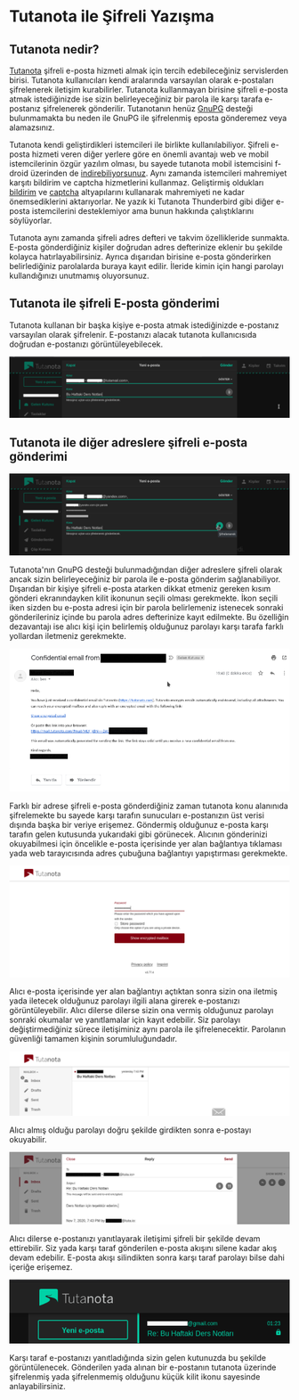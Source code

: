 # Tutanota ile Şifreli Yazışma

## Tutanota nedir?

[Tutanota](https://tutanota.com/) şifreli e-posta hizmeti almak için tercih edebileceğiniz servislerden birisi. Tutanota kullanıcıları kendi aralarında varsayılan olarak e-postaları şifrelenerek iletişim kurabilirler. Tutanota kullanmayan birisine şifreli e-posta atmak istediğinizde ise sizin belirleyeceğiniz bir parola ile karşı tarafa e-postanız şifrelenerek gönderilir. Tutanotanın henüz [GnuPG](./gpg/gpg.md) desteği bulunmamakta bu neden ile GnuPG ile şifrelenmiş eposta gönderemez veya alamazsınız. 

Tutanota kendi geliştirdikleri istemcileri ile birlikte kullanılabiliyor. Şifreli e-posta hizmeti veren diğer yerlere göre en önemli avantajı web ve mobil istemcilerinin özgür yazılım olması, bu sayede tutanota mobil istemcisini f-droid üzerinden de [indirebiliyorsunuz]( https://f-droid.org/en/packages/de.tutao.tutanota/ ). Aynı zamanda istemcileri mahremiyet karşıtı bildirim ve captcha hizmetlerini kullanmaz. Geliştirmiş oldukları [bildirim]( https://f-droid.org/en/2018/09/03/replacing-gcm-in-tutanota.html ) ve [captcha]( https://tutanota.com/blog/posts/open-source-email ) altyapılarını kullanarak mahremiyeti ne kadar önemsediklerini aktarıyorlar. Ne yazık ki Tutanota Thunderbird gibi diğer e-posta istemcilerini desteklemiyor ama bunun hakkında çalıştıklarını söylüyorlar.

Tutanota aynı zamanda şifreli adres defteri ve takvim özellikleride sunmakta. E-posta gönderdiğiniz kişiler doğrudan adres defterinize eklenir bu şekilde kolayca hatırlayabilirsiniz. Ayrıca dışarıdan birisine e-posta gönderirken belirlediğiniz parolalarda buraya kayıt edilir. İleride kimin için hangi parolayı kullandığınızı unutmamış oluyorsunuz.

## Tutanota ile şifreli E-posta gönderimi

Tutanota kullanan bir başka kişiye e-posta atmak istediğinizde e-postanız varsayılan olarak şifrelenir. E-postanızı alacak tutanota kullanıcısıda doğrudan e-postanızı görüntüleyebilecek.

![sifreli_eposta](./tutanota/tutanota_sifreli_eposta.png)

## Tutanota ile diğer adreslere şifreli e-posta gönderimi

![sifreli_eposta_gonder](./tutanota/sifreli_eposta_gondermek.png)

Tutanota'nın GnuPG desteği bulunmadığından diğer adreslere şifreli olarak ancak sizin belirleyeceğiniz bir parola ile e-posta gönderim sağlanabiliyor. 
Dışarıdan bir kişiye şifreli e-posta atarken dikkat etmeniz gereken kısım gönderi ekranındayken kilit ikonunun seçili olması gerekmekte. İkon seçili iken sizden bu e-posta adresi için bir parola belirlemeniz istenecek sonraki gönderileriniz içinde bu parola adres defterinize kayıt edilmekte. Bu özelliğin dezavantajı ise alıcı kişi için belirlemiş olduğunuz parolayı karşı tarafa farklı yollardan iletmeniz gerekmekte.

![sifreli_eposta_al](./tutanota/sifreli_eposta_almak.png)

Farklı bir adrese şifreli e-posta gönderdiğiniz zaman tutanota konu alanınıda şifrelemekte bu sayede karşı tarafın sunucuları e-postanızın üst verisi dışında başka bir veriye erişemez. Göndermiş olduğunuz e-posta karşı tarafın gelen kutusunda yukarıdaki gibi görünecek. Alıcının gönderinizi okuyabilmesi için öncelikle e-posta içerisinde yer alan bağlantıya tıklaması yada web tarayıcısında adres çubuğuna bağlantıyı yapıştırması gerekmekte.

![sifreli_eposta_ac](./tutanota/sifreli_epostayi_acmak.png)

Alıcı e-posta içerisinde yer alan bağlantıyı açtıktan sonra sizin ona iletmiş yada iletecek olduğunuz parolayı ilgili alana girerek e-postanızı görüntüleyebilir. Alıcı dilerse dilerse sizin ona vermiş olduğunuz parolayı sonraki okumalar ve yanıtlamalar için kayıt edebilir. Siz parolayı değiştirmediğiniz sürece iletişiminiz aynı parola ile şifrelenecektir. Parolanın güvenliği tamamen kişinin sorumluluğundadır.

![sifreli_eposta_goruntule](./tutanota/sifreli_eposta_goruntulemek.png)

Alıcı almış olduğu parolayı doğru şekilde girdikten sonra e-postayı okuyabilir.

![sifreli_eposta_yanitla](./tutanota/sifreli_epostayi_yanitlamak.png)

Alıcı dilerse e-postanızı yanıtlayarak iletişimi şifreli bir şekilde devam ettirebilir. Siz yada karşı taraf gönderilen e-posta akışını silene kadar akış devam edebilir. E-posta akışı silindikten sonra karşı taraf parolayı bilse dahi içeriğe erişemez.

![sifreli_eposta_yanitlanan_oku](./tutanota/sifreli_eposta_yanitlanan_okumak.png)

Karşı taraf e-postanızı yanıtladığında sizin gelen kutunuzda bu şekilde görüntülenecek. Gönderilen yada alınan bir e-postanın tutanota üzerinde şifrelenmiş yada şifrelenmemiş olduğunu küçük kilit ikonu sayesinde anlayabilirsiniz.



